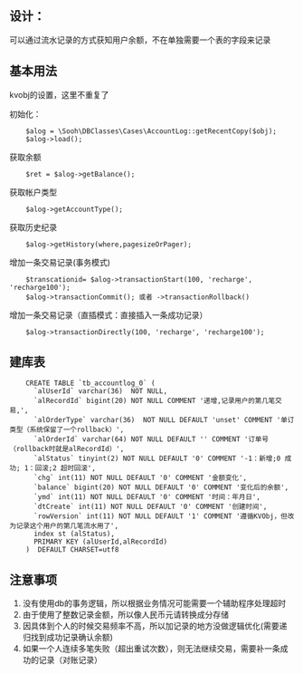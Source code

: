 ## 设计：

可以通过流水记录的方式获知用户余额，不在单独需要一个表的字段来记录

## 基本用法

kvobj的设置，这里不重复了

初始化：

        $alog = \Sooh\DBClasses\Cases\AccountLog::getRecentCopy($obj);
        $alog->load();

获取余额

        $ret = $alog->getBalance();

获取帐户类型

        $alog->getAccountType();

获取历史纪录

        $alog->getHistory(where,pagesizeOrPager);

增加一条交易记录(事务模式)

        $transcationid= $alog->transactionStart(100, 'recharge', 'recharge100');
        $alog->transactionCommit(); 或者 ->transactionRollback()
        
增加一条交易记录（直插模式：直接插入一条成功记录）

        $alog->transactionDirectly(100, 'recharge', 'recharge100');

## 建库表

        CREATE TABLE `tb_accountlog_0` (
          `alUserId` varchar(36)  NOT NULL,
          `alRecordId` bigint(20) NOT NULL COMMENT '递增,记录用户的第几笔交易,',
          `alOrderType` varchar(36)  NOT NULL DEFAULT 'unset' COMMENT '单订类型（系统保留了一个rollback）',
          `alOrderId` varchar(64) NOT NULL DEFAULT '' COMMENT '订单号（rollback时就是alRecordId）',
          `alStatus` tinyint(2) NOT NULL DEFAULT '0' COMMENT '-1：新增;0 成功; 1：回滚;2 超时回滚',
          `chg` int(11) NOT NULL DEFAULT '0' COMMENT '金额变化',
          `balance` bigint(20) NOT NULL DEFAULT '0' COMMENT '变化后的余额',
          `ymd` int(11) NOT NULL DEFAULT '0' COMMENT '时间：年月日',
          `dtCreate` int(11) NOT NULL DEFAULT '0' COMMENT '创建时间',
          `rowVersion` int(11) NOT NULL DEFAULT '1' COMMENT '遵循KVObj，但改为记录这个用户的第几笔流水用了',
          index st (alStatus),
          PRIMARY KEY (alUserId,alRecordId)
        )  DEFAULT CHARSET=utf8

## 注意事项

1. 没有使用db的事务逻辑，所以根据业务情况可能需要一个辅助程序处理超时
2. 由于使用了整数记录金额，所以像人民币元请转换成分存储
3. 因具体到个人的时候交易频率不高，所以加记录的地方没做逻辑优化(需要递归找到成功记录确认余额)
4. 如果一个人连续多笔失败（超出重试次数），则无法继续交易，需要补一条成功的记录（对账记录）
